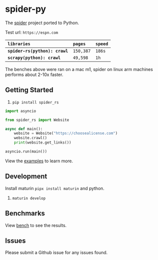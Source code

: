 # spider-py

The [spider](https://github.com/spider-rs/spider) project ported to Python.

Test url: `https://espn.com`

| `libraries`                    | `pages`   | `speed` |
| :----------------------------- | :-------- | :------ |
| **`spider-rs(python): crawl`** | `150,387` | `186s`  |
| **`scrapy(python): crawl`**    | `49,598`  | `1h`    |

The benches above were ran on a mac m1, spider on linux arm machines performs about 2-10x faster.

## Getting Started

1. `pip install spider_rs`


```python
import asyncio

from spider_rs import Website

async def main():
    website = Website("https://choosealicense.com")
    website.crawl()
    print(website.get_links())

asyncio.run(main())
```

View the [examples](./examples/) to learn more.

## Development

Install maturin `pipx install maturin` and python.

1. `maturin develop`

## Benchmarks

View [bench](./bench/) to see the results.

## Issues

Please submit a Github issue for any issues found.
